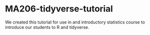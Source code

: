 # MA206-tidyverse-tutorial
We created this tutorial for use in and introductory statistics course to introduce our students to R and tidyverse.  
